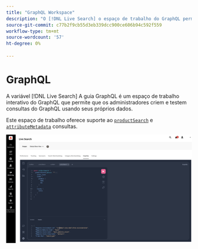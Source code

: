 ```yaml
---
title: "GraphQL Workspace"
description: "O [!DNL Live Search] o espaço de trabalho do GraphQL permite criar consultas com seus dados em tempo real."
source-git-commit: c77b2f9cb55d3eb339dcc900ce606b94c592f559
workflow-type: tm+mt
source-wordcount: '57'
ht-degree: 0%

---
```


# GraphQL

A variável [!DNL Live Search] A guia GraphQL é um espaço de trabalho interativo do GraphQL que permite que os administradores criem e testem consultas do GraphQL usando seus próprios dados.

Este espaço de trabalho oferece suporte ao [`productSearch`](https://developer.adobe.com/commerce/services/graphql/live-search/product-search/) e [`attributeMetadata`](https://developer.adobe.com/commerce/services/graphql/live-search/attribute-metadata/) consultas.

![Workspace do GraphQL](assets/graphql.png)

